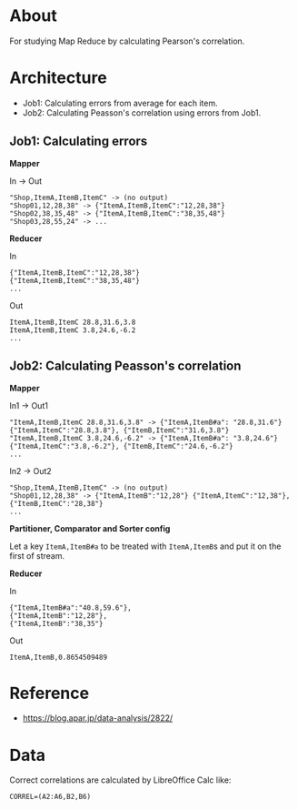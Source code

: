 # About

For studying Map Reduce by calculating Pearson's correlation.

# Architecture

- Job1: Calculating errors from average for each item.
- Job2: Calculating Peasson's correlation using errors from Job1.

## Job1: Calculating errors 

**Mapper**

In -> Out
```
"Shop,ItemA,ItemB,ItemC" -> (no output)
"Shop01,12,28,38" -> {"ItemA,ItemB,ItemC":"12,28,38"}
"Shop02,38,35,48" -> {"ItemA,ItemB,ItemC":"38,35,48"}
"Shop03,28,55,24" -> ...
```

**Reducer**

In
```
{"ItemA,ItemB,ItemC":"12,28,38"}
{"ItemA,ItemB,ItemC":"38,35,48"}
...
```

Out
```
ItemA,ItemB,ItemC 28.8,31.6,3.8
ItemA,ItemB,ItemC 3.8,24.6,-6.2
...
```


## Job2: Calculating Peasson's correlation

**Mapper**

In1 -> Out1
```
"ItemA,ItemB,ItemC 28.8,31.6,3.8" -> {"ItemA,ItemB#a": "28.8,31.6"} {"ItemA,ItemC":"28.8,3.8"}, {"ItemB,ItemC":"31.6,3.8"}
"ItemA,ItemB,ItemC 3.8,24.6,-6.2" -> {"ItemA,ItemB#a": "3.8,24.6"} {"ItemA,ItemC":"3.8,-6.2"}, {"ItemB,ItemC":"24.6,-6.2"}
...
```

In2 -> Out2
```
"Shop,ItemA,ItemB,ItemC" -> (no output)
"Shop01,12,28,38" -> {"ItemA,ItemB":"12,28"} {"ItemA,ItemC":"12,38"},{"ItemB,ItemC":"28,38"}
...
```

**Partitioner, Comparator and Sorter config**

Let a key `ItemA,ItemB#a` to be treated with `ItemA,ItemB`s and put it on the first of stream.


**Reducer**

In
```
{"ItemA,ItemB#a":"40.8,59.6"},
{"ItemA,ItemB":"12,28"},
{"ItemA,ItemB":"38,35"}

```

Out
```
ItemA,ItemB,0.8654509489
```


# Reference

- https://blog.apar.jp/data-analysis/2822/

# Data

Correct correlations are calculated by LibreOffice Calc like:

```
CORREL=(A2:A6,B2,B6)
```

